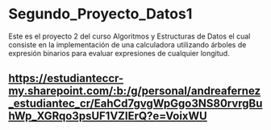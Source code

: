 # Segundo_Proyecto_Datos1
Este es el proyecto 2 del curso Algoritmos y Estructuras de Datos el cual consiste en la implementación de una calculadora utilizando árboles de expresión binarios para evaluar expresiones de cualquier longitud.
## https://estudianteccr-my.sharepoint.com/:b:/g/personal/andreafernez_estudiantec_cr/EahCd7gvgWpGgo3NS80rvrgBuhWp_XGRqo3psUF1VZIErQ?e=VoixWU
